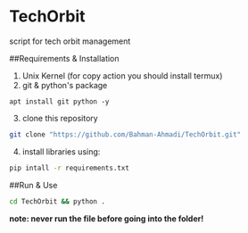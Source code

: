 # TechOrbit
script for tech orbit management

##Requirements & Installation
1. Unix Kernel (for copy action you should install termux)
2. git & python's package
```
apt install git python -y
```
3. clone this repository
```bash
git clone "https://github.com/Bahman-Ahmadi/TechOrbit.git"
```
4. install libraries using:
```bash
pip intall -r requirements.txt
```

##Run & Use
```bash
cd TechOrbit && python .
```

__note: never run the file before going into the folder!__
